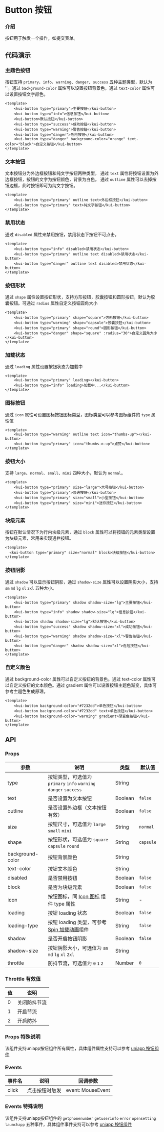 # Button 按钮

### 介绍

按钮用于触发一个操作，如提交表单。

## 代码演示

### 主题色按钮

按钮支持 `primary`、`info`、`warning`、`danger`、`success` 五种主题类型，默认为 ''。通过 `background-color` 属性可以设置按钮背景色，通过 `text-color` 属性可以设置按钮文字颜色。

```vue
<template>
    <kui-button type="primary">主要按钮</kui-button>
    <kui-button type="info">信息按钮</kui-button>
    <kui-button>默认按钮</kui-button>
    <kui-button type="success">成功按钮</kui-button>
    <kui-button type="warning">警告按钮</kui-button>
    <kui-button type="danger">危险按钮</kui-button>
    <kui-button type="danger" background-color="orange" text-color="black">自定义按钮</kui-button>
</template>
```

### 文本按钮

文本按钮分为外边框按钮和纯文字按钮两种类型，
通过 `text` 属性将按钮设置为外边框按钮，按钮的文字为按钮颜色，背景为白色。
通过 `outline` 属性可以去掉按钮边框，此时按钮即可为纯文字按钮。

```vue
<template>
    <kui-button type="primary" outline text>外边框按钮</kui-button>
    <kui-button type="primary" text>纯文字按钮</kui-button>
</template>
```

### 禁用状态

通过 `disabled` 属性来禁用按钮，禁用状态下按钮不可点击。

```vue
<template>
    <kui-button type="info" disabled>禁用状态</kui-button>
    <kui-button type="primary" outline text disabled>禁用状态</kui-button>
    <kui-button type="danger" outline text disabled>禁用状态</kui-button>
</template>
```

### 按钮形状

通过 `shape` 属性设置按钮形状，支持方形按钮，胶囊按钮和圆形按钮，默认为胶囊按钮。可通过 `radius` 属性自定义按钮圆角大小

```vue
<template>
    <kui-button type="primary" shape="square">方形按钮</kui-button>
    <kui-button type="warning" shape="capsule">胶囊按钮</kui-button>
    <kui-button type="primary" shape="round">圆形按钮</kui-button>
    <kui-button type="danger" shape="square" :radius="30">自定义圆角大小</kui-button>
</template>
```
### 加载状态

通过 `loading` 属性设置按钮状态为加载中

```vue
<template>
    <kui-button type="primary" loading></kui-button>
    <kui-button type="info" loading>加载中...</kui-button>
</template>
```

### 图标按钮

通过 `icon` 属性可设置图标按钮图标类型，图标类型可以参考图标组件的 `type` 属性值

```vue
<template>
    <kui-button type="warning" outline text icon="thumbs-up"></kui-button>
    <kui-button type="primary" icon="thumbs-o-up">点赞</kui-button>
</template>
```

### 按钮大小

支持 `large`、`normal`、`small`、`mini` 四种大小，默认为 `normal`。

```vue
<template>
    <kui-button type="primary" size="large">大号按钮</kui-button>
    <kui-button type="primary">普通按钮</kui-button>
    <kui-button type="primary" size="small">小型按钮</kui-button>
    <kui-button type="primary" size="mini">迷你按钮</kui-button>
</template>
```

### 块级元素

按钮在默认情况下为行内块级元素，通过 `block` 属性可以将按钮的元素类型设置为块级元素，常用来实现通栏按钮。

```vue
<template>
  <kui-button type="primary" size="normal" block>块级按钮</kui-button>
</template>
```

### 按钮阴影

通过 `shadow` 可以显示按钮阴影，通过 `shadow-size` 属性可以设置阴影大小，支持 `sm` `md` `lg` `xl` `2xl` 五种大小。

```vue
<template>
    <kui-button type="primary" shadow shadow-size="lg">主要按钮</kui-button>
    <kui-button type="info" shadow shadow-size="lg">信息按钮</kui-button>
    <kui-button shadow shadow-size="lg">默认按钮</kui-button>
    <kui-button type="success" shadow shadow-size="xl">成功按钮</kui-button>
    <kui-button type="warning" shadow shadow-size="xl">警告按钮</kui-button>
    <kui-button type="danger" shadow shadow-size="xl">危险按钮</kui-button>
</template>
```

### 自定义颜色

通过 background-color 属性可以自定义按钮的背景色。通过 text-color 属性可以自定义按钮的文本颜色。通过 gradient 属性可以设置按钮主题色渐变，具体可参考主题色生成原理。

```vue
<template>
    <kui-button background-color="#7232dd">单色按钮</kui-button>
    <kui-button background-color="#7232dd" text>单色按钮</kui-button>
    <kui-button background-color="warning" gradient>渐变色按钮</kui-button>
</template>
```

## API

### Props

| 参数     | 说明                                                         | 类型    | 默认值    |
| -------- | ------------------------------------------------------------ | ------- | --------- |
| type     | 按钮类型，可选值为 `primary` `info` `warning` `danger` `success` | String  |  |
| text     | 是否设置为文本按钮                                            | Boolean | `false`  |
| outline  | 是否设置外边框（文本按钮有效）                                 | Boolean | `false`  |
| size     | 按钮尺寸，可选值为 `large` `small` `mini`                        | String  | `normal`  |
| shape    | 按钮形状，可选值为 `square` `capsule` `round`                    | String  | `capsule` |
| background-color | 按钮背景颜色                  | String  |          |
| text-color | 按钮文本颜色                    | String  |  |
| disabled | 是否禁用按钮                                                 | Boolean | `false`   |
| block    | 是否为块级元素                                               | Boolean | `false`   |
| icon     | 按钮图标，同 <a href="icons">Icon 图标</a> 组件 type 属性                             | String  | -         |
| loading  | 按钮 loading 状态                                            | Boolean | `false`   |
| loading-type  | 按钮 loading 类型，可参考 <a href="spin">Spin 加载动画</a>组件 |String | `false`   |
| shadow  | 是否开启按钮阴影                                            | Boolean | `false`   |
| shadow-size | 按钮阴影大小，可选值为 `sm` `md` `lg` `xl` `2xl`        | String |    |
| throttle | 防抖节流，可选值为 `0` `1` `2`        | Number |  `0`  |

### Throttle 有效值
| 值 | 说明 |
| ----- | ----- |
| 0 | 关闭防抖节流 |
| 1 | 开启节流 |
| 2 | 开启防抖 |

### Props 特殊说明

该组件支持uniapp按钮组件所有属性，具体组件属性支持可以参考 <a href="https://uniapp.dcloud.net.cn/component/button.html">uniapp 按钮组件</a>


### Events

| 事件名 | 说明           | 回调参数          |
| ------ | -------------- | ----------------- |
| click  | 点击按钮时触发 | event: MouseEvent |

### Events 特殊说明

该组件支持uniapp按钮组件的 `getphonenumber` `getuserinfo` `error` `opensetting` `launchapp` 五种事件，具体组件事件支持可以参考 <a href="https://uniapp.dcloud.net.cn/component/button.html#open-type-%E6%9C%89%E6%95%88%E5%80%BC">uniapp 按钮组件</a>
